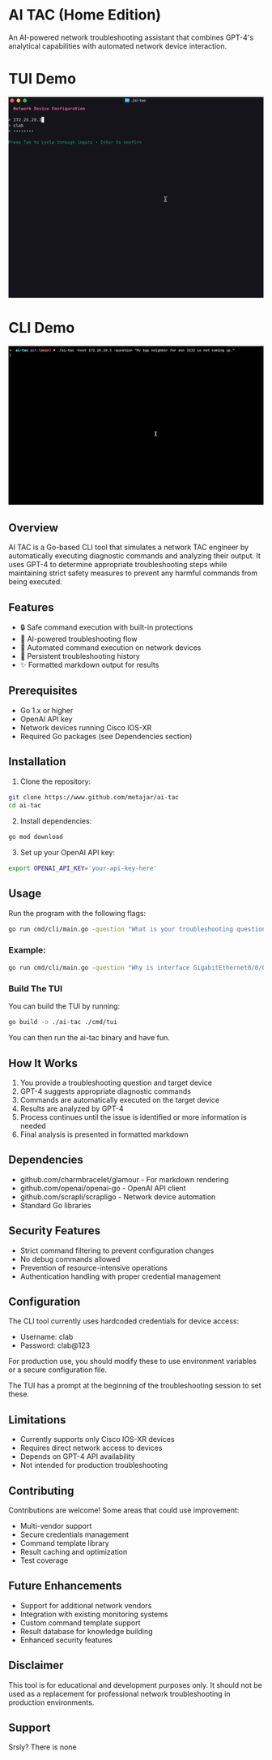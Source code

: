 # AI TAC (Home Edition)

An AI-powered network troubleshooting assistant that combines GPT-4's analytical capabilities with automated network device interaction.

# TUI Demo

![tuidemo.gif](images/tuidemo.gif)

# CLI Demo 
![demo.gif](images/demo.gif)

## Overview

AI TAC is a Go-based CLI tool that simulates a network TAC engineer by automatically executing diagnostic commands and analyzing their output. It uses GPT-4 to determine appropriate troubleshooting steps while maintaining strict safety measures to prevent any harmful commands from being executed.

## Features

- 🔒 Safe command execution with built-in protections
- 🤖 AI-powered troubleshooting flow
- 📝 Automated command execution on network devices
- 💾 Persistent troubleshooting history
- ✨ Formatted markdown output for results

## Prerequisites

- Go 1.x or higher
- OpenAI API key
- Network devices running Cisco IOS-XR
- Required Go packages (see Dependencies section)

## Installation

1. Clone the repository:
```bash
git clone https://www.github.com/metajar/ai-tac
cd ai-tac
```

2. Install dependencies:
```bash
go mod download
```

3. Set up your OpenAI API key:
```bash
export OPENAI_API_KEY='your-api-key-here'
```

## Usage

Run the program with the following flags:

```bash
go run cmd/cli/main.go -question "What is your troubleshooting question?" -host "device-ip-or-hostname"
```

### Example:
```bash
go run cmd/cli/main.go -question "Why is interface GigabitEthernet0/0/0/0 down?" -host "192.168.1.1"
```

### Build The TUI

You can build the TUI by running:

```bash
go build -o ./ai-tac ./cmd/tui
```

You can then run the ai-tac binary and have fun.

## How It Works

1. You provide a troubleshooting question and target device
2. GPT-4 suggests appropriate diagnostic commands
3. Commands are automatically executed on the target device
4. Results are analyzed by GPT-4
5. Process continues until the issue is identified or more information is needed
6. Final analysis is presented in formatted markdown

## Dependencies

- github.com/charmbracelet/glamour - For markdown rendering
- github.com/openai/openai-go - OpenAI API client
- github.com/scrapli/scrapligo - Network device automation
- Standard Go libraries

## Security Features

- Strict command filtering to prevent configuration changes
- No debug commands allowed
- Prevention of resource-intensive operations
- Authentication handling with proper credential management

## Configuration

The CLI tool currently uses hardcoded credentials for device access:
- Username: clab
- Password: clab@123

For production use, you should modify these to use environment variables or a secure configuration file.

The TUI has a prompt at the beginning of the troubleshooting session to set these.

## Limitations

- Currently supports only Cisco IOS-XR devices
- Requires direct network access to devices
- Depends on GPT-4 API availability
- Not intended for production troubleshooting

## Contributing

Contributions are welcome! Some areas that could use improvement:

- Multi-vendor support
- Secure credentials management
- Command template library
- Result caching and optimization
- Test coverage

## Future Enhancements

- Support for additional network vendors
- Integration with existing monitoring systems
- Custom command template support
- Result database for knowledge building
- Enhanced security features

## Disclaimer

This tool is for educational and development purposes only. It should not be used as a replacement for professional network troubleshooting in production environments.

## Support

Srsly? There is none


